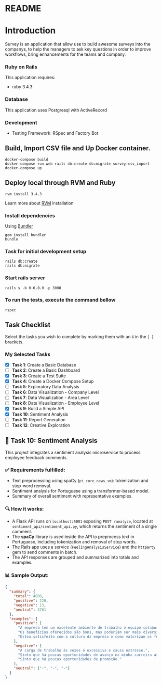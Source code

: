 # README

# Introduction

Survey is an application that allow use to build awesome surveys into the companys, to help the managers to ask key questions in order to improve workflows, bring enhancements for the teams and company.

### Ruby on Rails
This application requires:
* ruby 3.4.3

### Database
This application uses Postgresql with ActiveRecord

### Development
* Testing Framework: RSpec and Factory Bot

## Build, Import CSV file and Up Docker container.

```console
docker-compose build
docker-compose run web rails db:create db:migrate survey:csv_import
docker-compose up
```
## Deploy local through RVM and Ruby
```
rvm install 3.4.3
```
Learn more about [RVM](https://rvm.io/rvm/install) installation

### Install dependencies
Using [Bundler](https://github.com/bundler/bundler)
```
gem install bundler
bundle
```
### Task for initial development setup

```
rails db:create
rails db:migrate
```
### Start rails server
```
rails s -b 0.0.0.0 -p 3000
```
### To run the tests, execute the command bellow
```
rspec
```

## Task Checklist

Select the tasks you wish to complete by marking them with an `X` in the `[ ]` brackets.

### **My Selected Tasks**

- [X] **Task 1**: Create a Basic Database
- [ ] **Task 2**: Create a Basic Dashboard
- [X] **Task 3**: Create a Test Suite
- [X] **Task 4**: Create a Docker Compose Setup
- [ ] **Task 5**: Exploratory Data Analysis
- [ ] **Task 6**: Data Visualization - Company Level
- [ ] **Task 7**: Data Visualization - Area Level
- [ ] **Task 8**: Data Visualization - Employee Level
- [X] **Task 9**: Build a Simple API
- [X] **Task 10**: Sentiment Analysis
- [ ] **Task 11**: Report Generation
- [ ] **Task 12**: Creative Exploration

## 🧠 Task 10: Sentiment Analysis

This project integrates a sentiment analysis microservice to process employee feedback comments.

### ✅ Requirements fulfilled:
- Text preprocessing using spaCy (`pt_core_news_sm`): tokenization and stop-word removal.
- Sentiment analysis for Portuguese using a transformer-based model.
- Summary of overall sentiment with representative examples.

### 🔍 How it works:
- A Flask API runs on `localhost:5001` exposing `POST /analyze`, located at `sentiment_api/sentiment_api.py`, which returns the sentiment of a single comment.
- The **spaCy** library is used inside the API to preprocess text in Portuguese, including tokenization and removal of stop words.
- The Rails app uses a service (`FeelingAnalysisService`) and the `httparty` gem to send comments in batch.
- The API responses are grouped and summarized into totals and examples.

### 📊 Sample Output:
```json
{
  "summary": {
    "total": 4000,
    "positive": 226,
    "negative": 13,
    "neutral": 3761
  },
  "examples": {
    "positive": [
      "A empresa tem um excelente ambiente de trabalho e equipe colaborativa.",
      "Os benefícios oferecidos são bons, mas poderiam ser mais diversificados.",
      "Estou satisfeito com a cultura da empresa e como valorizam os funcionários."
    ],
    "negative": [
      "A carga de trabalho às vezes é excessiva e causa estresse.",
      "Sinto que há poucas oportunidades de avanço na minha carreira atual.",
      "Sinto que há poucas oportunidades de promoção."
    ],
    "neutral": ["-", "-", "-"]
  }
}